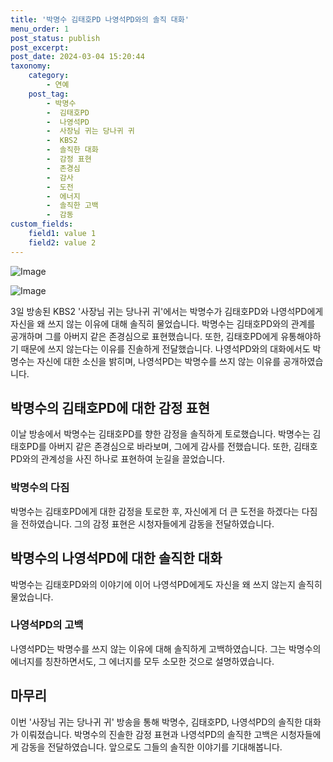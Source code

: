```yaml
---
title: '박명수 김태호PD 나영석PD와의 솔직 대화'
menu_order: 1
post_status: publish
post_excerpt: 
post_date: 2024-03-04 15:20:44
taxonomy:
    category:
        - 연예
    post_tag:
        - 박명수
        -  김태호PD
        -  나영석PD
        -  사장님 귀는 당나귀 귀
        -  KBS2
        -  솔직한 대화
        -  감정 표현
        -  존경심
        -  감사
        -  도전
        -  에너지
        -  솔직한 고백
        -  감동
custom_fields:
    field1: value 1
    field2: value 2
---
```


![Image](https://mimgnews.pstatic.net/image/109/2024/03/04/0005029165_001_20240304070903228.jpg?type=w540)

![Image](https://ssl.pstatic.net/mimgnews/image/109/2024/03/04/0005029165_002_20240304070903243.jpg?type=w540)

3일 방송된 KBS2 '사장님 귀는 당나귀 귀'에서는 박명수가 김태호PD와 나영석PD에게 자신을 왜 쓰지 않는 이유에 대해 솔직히 물었습니다. 박명수는 김태호PD와의 관계를 공개하며 그를 아버지 같은 존경심으로 표현했습니다. 또한, 김태호PD에게 유통해야하기 때문에 쓰지 않는다는 이유를 진솔하게 전달했습니다. 나영석PD와의 대화에서도 박명수는 자신에 대한 소신을 밝히며, 나영석PD는 박명수를 쓰지 않는 이유를 공개하였습니다. 
## 박명수의 김태호PD에 대한 감정 표현
이날 방송에서 박명수는 김태호PD를 향한 감정을 솔직하게 토로했습니다. 박명수는 김태호PD를 아버지 같은 존경심으로 바라보며, 그에게 감사를 전했습니다. 또한, 김태호PD와의 관계성을 사진 하나로 표현하여 눈길을 끌었습니다.
### 박명수의 다짐
박명수는 김태호PD에게 대한 감정을 토로한 후, 자신에게 더 큰 도전을 하겠다는 다짐을 전하였습니다. 그의 감정 표현은 시청자들에게 감동을 전달하였습니다.
## 박명수의 나영석PD에 대한 솔직한 대화
박명수는 김태호PD와의 이야기에 이어 나영석PD에게도 자신을 왜 쓰지 않는지 솔직히 물었습니다. 
### 나영석PD의 고백
나영석PD는 박명수를 쓰지 않는 이유에 대해 솔직하게 고백하였습니다. 그는 박명수의 에너지를 칭찬하면서도, 그 에너지를 모두 소모한 것으로 설명하였습니다.
## 마무리
이번 '사장님 귀는 당나귀 귀' 방송을 통해 박명수, 김태호PD, 나영석PD의 솔직한 대화가 이뤄졌습니다. 박명수의 진솔한 감정 표현과 나영석PD의 솔직한 고백은 시청자들에게 감동을 전달하였습니다. 앞으로도 그들의 솔직한 이야기를 기대해봅니다.

